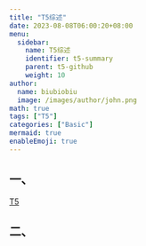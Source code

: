 ```yaml
---
title: "T5综述"
date: 2023-08-08T06:00:20+08:00
menu:
  sidebar:
    name: T5综述
    identifier: t5-summary
    parent: t5-github
    weight: 10
author:
  name: biubiobiu
  image: /images/author/john.png
math: true
tags: ["T5"]
categories: ["Basic"]
mermaid: true
enableEmoji: true
---
```


## 一、

<a href="https://arxiv.org/pdf/1910.10683.pdf" target="bland">T5</a>

## 二、


